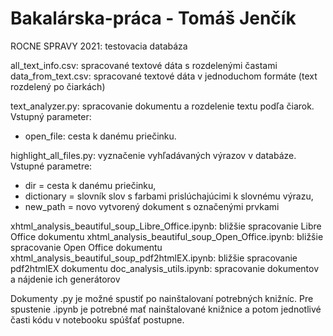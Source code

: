 # Bakalárska-práca - Tomáš Jenčík

ROCNE SPRAVY  2021: testovacia databáza

all_text_info.csv: spracované textové dáta s rozdelenými častami
data_from_text.csv: spracované textové dáta v jednoduchom formáte (text rozdelený po čiarkách)

text_analyzer.py: spracovanie dokumentu a rozdelenie textu podľa čiarok. Vstupný parameter:
- open_file: cesta k danému priečinku.


highlight_all_files.py: vyznačenie vyhľadávaných výrazov v databáze. Vstupné parametre:
- dir = cesta k danému priečinku,
- dictionary = slovník slov s farbami prislúchajúcimi k slovnému výrazu,
- new_path = novo vytvorený dokument s označenými prvkami

xhtml_analysis_beautiful_soup_Libre_Office.ipynb: bližšie spracovanie Libre Office dokumentu
xhtml_analysis_beautiful_soup_Open_Office.ipynb: bližšie spracovanie Open Office dokumentu
xhtml_analysis_beautiful_soup_pdf2htmlEX.ipynb: bližšie spracovanie pdf2htmlEX dokumentu
doc_analysis_utils.ipynb: spracovanie dokumentov a nájdenie ich generátorov 

Dokumenty .py je možné spustiť po nainštalovaní potrebných knižníc.
Pre spustenie .ipynb je potrebné mať nainštalované knižnice a potom jednotlivé časti kódu v notebooku spúšťať postupne.